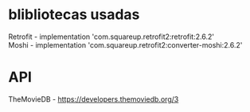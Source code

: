 # blibliotecas usadas
Retrofit - implementation 'com.squareup.retrofit2:retrofit:2.6.2'<br>
Moshi - implementation 'com.squareup.retrofit2:converter-moshi:2.6.2'
# API 
TheMovieDB - https://developers.themoviedb.org/3
